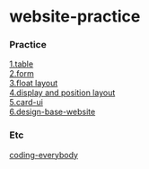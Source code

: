 # website-practice
<h3>Practice</h3>
<a href="https://gitbylee.github.io/website-practice/practice/table.html">1.table</a><br>
<a href="https://gitbylee.github.io/website-practice/practice/form.html">2.form</a><br>
<a href="https://gitbylee.github.io/website-practice/practice/float-layout/index.html">3.float layout</a><br>
<a href="https://gitbylee.github.io/website-practice/practice/display-layout/index.html">4.display and position layout </a><br>
<a href="https://gitbylee.github.io/website-practice/practice/card-ui/card-ui.html">5.card-ui</a><br>
<a href="https://gitbylee.github.io/website-practice/practice/design-base-website/index.html">6.design-base-website</a><br>



<h3>Etc</h3>
<a href="https://gitbylee.github.io/website-practice/coding-everybody/index.html">coding-everybody</a>
